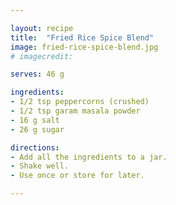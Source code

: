 ```yaml
---

layout: recipe
title:  "Fried Rice Spice Blend"
image: fried-rice-spice-blend.jpg
# imagecredit:

serves: 46 g

ingredients:
- 1/2 tsp peppercorns (crushed)
- 1/2 tsp garam masala powder
- 16 g salt
- 26 g sugar

directions:
- Add all the ingredients to a jar.
- Shake well.
- Use once or store for later.

---
```

